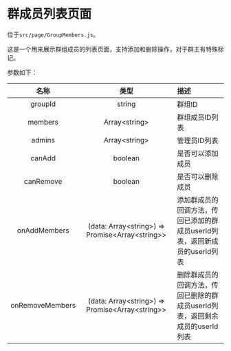 # 群成员列表页面

位于`src/page/GroupMembers.js`。

这是一个用来展示群组成员的列表页面，支持添加和删除操作，对于群主有特殊标记。

参数如下：

| 名称 | 类型 | 描述 |
| :-: | :-: | :- |
| groupId | string | 群组ID |
| members | Array\<string\> | 群组成员ID列表 |
| admins | Array\<string\> | 管理员ID列表 |
| canAdd | boolean | 是否可以添加成员 |
| canRemove | boolean | 是否可以删除成员 |
| onAddMembers | (data: Array\<string\>) => Promise\<Array\<string\>\> | 添加群成员的回调方法，传回已添加的群成员userId列表，返回新成员的userId列表 |
| onRemoveMembers | (data: Array\<string\>) => Promise\<Array\<string\>\> | 删除群成员的回调方法，传回已删除的群成员userId列表，返回剩余成员的userId列表 |